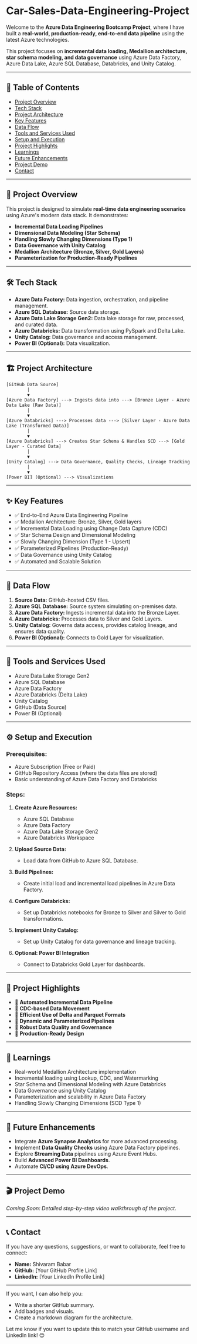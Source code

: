 # Car-Sales-Data-Engineering-Project

Welcome to the **Azure Data Engineering Bootcamp Project**, where I have built a **real-world, production-ready, end-to-end data pipeline** using the latest Azure technologies.

This project focuses on **incremental data loading, Medallion architecture, star schema modeling, and data governance** using Azure Data Factory, Azure Data Lake, Azure SQL Database, Databricks, and Unity Catalog.

---

## 📂 Table of Contents

* [Project Overview](#project-overview)
* [Tech Stack](#tech-stack)
* [Project Architecture](#project-architecture)
* [Key Features](#key-features)
* [Data Flow](#data-flow)
* [Tools and Services Used](#tools-and-services-used)
* [Setup and Execution](#setup-and-execution)
* [Project Highlights](#project-highlights)
* [Learnings](#learnings)
* [Future Enhancements](#future-enhancements)
* [Project Demo](#project-demo)
* [Contact](#contact)

---

## 🌟 Project Overview

This project is designed to simulate **real-time data engineering scenarios** using Azure's modern data stack.
It demonstrates:

* **Incremental Data Loading Pipelines**
* **Dimensional Data Modeling (Star Schema)**
* **Handling Slowly Changing Dimensions (Type 1)**
* **Data Governance with Unity Catalog**
* **Medallion Architecture (Bronze, Silver, Gold Layers)**
* **Parameterization for Production-Ready Pipelines**

---

## 🛠 Tech Stack

* **Azure Data Factory:** Data ingestion, orchestration, and pipeline management.
* **Azure SQL Database:** Source data storage.
* **Azure Data Lake Storage Gen2:** Data lake storage for raw, processed, and curated data.
* **Azure Databricks:** Data transformation using PySpark and Delta Lake.
* **Unity Catalog:** Data governance and access management.
* **Power BI (Optional):** Data visualization.

---

## 🏗️ Project Architecture

```plaintext
[GitHub Data Source] 
        |
        ▼
[Azure Data Factory] ---> Ingests data into ---> [Bronze Layer - Azure Data Lake (Raw Data)]
        |
        ▼
[Azure Databricks] ---> Processes data ---> [Silver Layer - Azure Data Lake (Transformed Data)]
        |
        ▼
[Azure Databricks] ---> Creates Star Schema & Handles SCD ---> [Gold Layer - Curated Data]
        |
        ▼
[Unity Catalog] ---> Data Governance, Quality Checks, Lineage Tracking
        |
        ▼
[Power BI] (Optional) ---> Visualizations
```

---

## ✨ Key Features

* ✅ End-to-End Azure Data Engineering Pipeline
* ✅ Medallion Architecture: Bronze, Silver, Gold layers
* ✅ Incremental Data Loading using Change Data Capture (CDC)
* ✅ Star Schema Design and Dimensional Modeling
* ✅ Slowly Changing Dimension (Type 1 - Upsert)
* ✅ Parameterized Pipelines (Production-Ready)
* ✅ Data Governance using Unity Catalog
* ✅ Automated and Scalable Solution

---

## 🔄 Data Flow

1. **Source Data:** GitHub-hosted CSV files.
2. **Azure SQL Database:** Source system simulating on-premises data.
3. **Azure Data Factory:** Ingests incremental data into the Bronze Layer.
4. **Azure Databricks:** Processes data to Silver and Gold Layers.
5. **Unity Catalog:** Governs data access, provides catalog lineage, and ensures data quality.
6. **Power BI (Optional):** Connects to Gold Layer for visualization.

---

## 🧰 Tools and Services Used

* Azure Data Lake Storage Gen2
* Azure SQL Database
* Azure Data Factory
* Azure Databricks (Delta Lake)
* Unity Catalog
* GitHub (Data Source)
* Power BI (Optional)

---

## ⚙️ Setup and Execution

### Prerequisites:

* Azure Subscription (Free or Paid)
* GitHub Repository Access (where the data files are stored)
* Basic understanding of Azure Data Factory and Databricks

### Steps:

1. **Create Azure Resources:**

   * Azure SQL Database
   * Azure Data Factory
   * Azure Data Lake Storage Gen2
   * Azure Databricks Workspace
2. **Upload Source Data:**

   * Load data from GitHub to Azure SQL Database.
3. **Build Pipelines:**

   * Create initial load and incremental load pipelines in Azure Data Factory.
4. **Configure Databricks:**

   * Set up Databricks notebooks for Bronze to Silver and Silver to Gold transformations.
5. **Implement Unity Catalog:**

   * Set up Unity Catalog for data governance and lineage tracking.
6. **Optional: Power BI Integration**

   * Connect to Databricks Gold Layer for dashboards.

---

## 🚀 Project Highlights

* 🔹 **Automated Incremental Data Pipeline**
* 🔹 **CDC-based Data Movement**
* 🔹 **Efficient Use of Delta and Parquet Formats**
* 🔹 **Dynamic and Parameterized Pipelines**
* 🔹 **Robust Data Quality and Governance**
* 🔹 **Production-Ready Design**

---

## 🎯 Learnings

* Real-world Medallion Architecture implementation
* Incremental loading using Lookup, CDC, and Watermarking
* Star Schema and Dimensional Modeling with Azure Databricks
* Data Governance using Unity Catalog
* Parameterization and scalability in Azure Data Factory
* Handling Slowly Changing Dimensions (SCD Type 1)

---

## 🌱 Future Enhancements

* Integrate **Azure Synapse Analytics** for more advanced processing.
* Implement **Data Quality Checks** using Azure Data Factory pipelines.
* Explore **Streaming Data** pipelines using Azure Event Hubs.
* Build **Advanced Power BI Dashboards**.
* Automate **CI/CD using Azure DevOps**.

---

## 🎬 Project Demo

*Coming Soon: Detailed step-by-step video walkthrough of the project.*

---

## 📞 Contact

If you have any questions, suggestions, or want to collaborate, feel free to connect:

* **Name:** Shivaram Babar
* **GitHub:** \[Your GitHub Profile Link]
* **LinkedIn:** \[Your LinkedIn Profile Link]

---

If you want, I can also help you:

* Write a shorter GitHub summary.
* Add badges and visuals.
* Create a markdown diagram for the architecture.

Let me know if you want to update this to match your GitHub username and LinkedIn link! 😊
